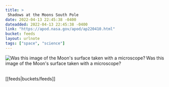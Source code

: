 ```yaml
---
title: > 
 Shadows at the Moons South Pole  
date: 2022-04-13 22:45:38 -0400
dateadded: 2022-04-13 22:45:38 -0400
link: "https://apod.nasa.gov/apod/ap220410.html"
bucket: feeds
layout: urlnote
tags: ["space", "science"]
--- 
```

<p><a href="https://apod.nasa.gov/apod/ap220410.html"><img src="https://apod.nasa.gov/apod/calendar/S_220410.jpg" align="left" alt="Was this image of the Moon's surface taken with a microscope?" border="0" /></a> Was this image of the Moon's surface taken with a microscope?</p><br clear="all"/>
 <!-- end excerpt --> 
<div class='bucket'>[[feeds|buckets/feeds]]</div> 
